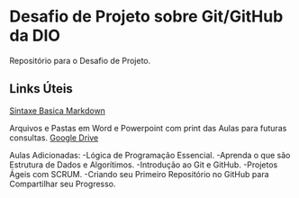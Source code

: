 # Desafio de Projeto sobre Git/GitHub da DIO
Repositório para o Desafio de Projeto.

## Links Úteis
[Sintaxe Basica Markdown](https://www.markdownguide.org/getting-started/)

Arquivos e Pastas em Word e Powerpoint com print das Aulas para futuras consultas.
[Google Drive](https://drive.google.com/drive/folders/1XU62lnJEnUWFGXqLG4P6EL4Tm5uxK46s?usp=sharing/)

Aulas Adicionadas:
-Lógica de Programação Essencial.
-Aprenda o que são Estrutura de Dados e Algorítimos.
-Introdução ao Git e GitHub.
-Projetos Ágeis com SCRUM.
-Criando seu Primeiro Repositório no GitHub para Compartilhar seu Progresso.